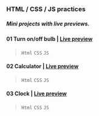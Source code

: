 ### HTML / CSS / JS practices
##### Mini projects with live previews.

#### 01 Turn on/off bulb | [Live preview](https://juodindre.github.io/html-css-js-practices/01_Turn_on_or_off_bulb/index.html)
> `Html` `CSS` `JS`

#### 02 Calculator | [Live preview](https://juodindre.github.io/html-css-js-practices/02_Calculator/index.html)
> `Html` `CSS` `JS`

#### 03 Clock | [Live preview](https://juodindre.github.io/html-css-js-practices/03_Clock/index.html)
> `Html` `CSS` `JS`
